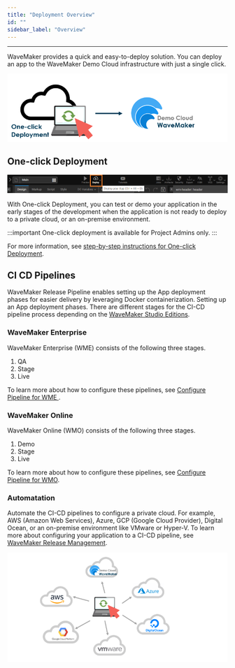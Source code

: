 ```yaml
---
title: "Deployment Overview"
id: ""
sidebar_label: "Overview"
---
```

---

WaveMaker provides a quick and easy-to-deploy solution. You can deploy an app to the WaveMaker Demo Cloud infrastructure with just a single click.

![one-click deployment](/learn/assets/one-click-deployment.png)

## One-click Deployment

![deploy icon](/learn/assets/deploy-app.png)

With One-click Deployment, you can test or demo your application in the early stages of the development when the application is not ready to deploy to a private cloud, or an on-premise environment.

:::important
One-click deployment is available for Project Admins only.
:::

For more information, see [step-by-step instructions for One-click Deployment](/learn/app-development/deployment/one-click-deployment).

## CI CD Pipelines

WaveMaker Release Pipeline enables setting up the App deployment phases for easier delivery by leveraging Docker containerization. Setting up an App deployment phases. There are different stages for the CI-CD pipeline process depending on the [WaveMaker Studio Editions](/learn/documentation-reference#wavemaker-studio-editions). 

### WaveMaker Enterprise

WaveMaker Enterprise (WME) consists of the following three stages.

1. QA 
2. Stage
3. Live

To learn more about how to configure these pipelines, see [Configure Pipeline for WME
](/learn/app-development/deployment/configure-pipelines).

### WaveMaker Online

WaveMaker Online (WMO) consists of the following three stages. 

1. Demo
2. Stage
3. Live

To learn more about how to configure these pipelines, see [Configure Pipeline for WMO](/learn/app-development/deployment/default-pipelines).


### Automatation

Automate the CI-CD pipelines to configure a private cloud. For example, AWS (Amazon Web Services), Azure, GCP (Google Cloud Provider), Digital Ocean, or an on-premise environment like VMware or Hyper-V. To learn more about configuring your application to a CI-CD pipeline, see [WaveMaker Release Management](/learn/app-development/deployment/release-management).

![deploy to cloud](/learn/assets/deploy-to-cloud.png)



